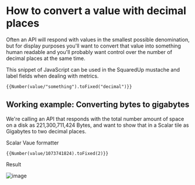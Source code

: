 # How to convert a value with decimal places

Often an API will respond with values in the smallest possible denomination, but for display purposes you'll want to convert that value into something human readable and you'll probably want control over the number of decimal places at the same time.

This snippet of JavaScript can be used in the SquaredUp mustache and label fields when dealing with metrics.

```{{Number(value/"something").toFixed("decimal")}}```

## Working example: Converting bytes to gigabytes
We're calling an API that responds with the total number amount of space on a disk as 221,300,711,424 Bytes, and want to show that in a Scalar tile as Gigabytes to two decimal places.

Scalar Vaue formatter

```{{Number(value/1073741824).toFixed(2)}}```

Result

![image](https://user-images.githubusercontent.com/18680913/122589115-c58cc000-d057-11eb-955c-12de75a392cb.png)

